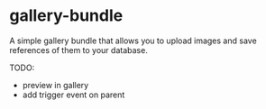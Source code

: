 # gallery-bundle
A simple gallery bundle that allows you to upload images and save references of them to your database.

TODO:
- preview in gallery
- add trigger event on parent